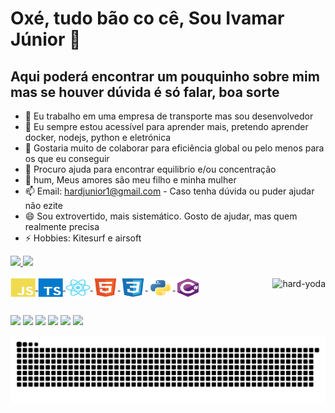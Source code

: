 # Oxé, tudo bão co cê, Sou Ivamar Júnior 👋

## Aqui poderá encontrar um pouquinho sobre mim mas se houver dúvida é só falar, boa sorte

- 🔭 Eu trabalho em uma empresa de transporte mas sou desenvolvedor
- 🌱 Eu sempre estou acessível para aprender mais, pretendo aprender docker, nodejs, python e eletrónica 
- 👯 Gostaria muito de colaborar para eficiência global ou pelo menos para os que eu conseguir 
- 🤔 Procuro ajuda para encontrar equilibrio e/ou concentração
- 💬 hum, Meus amores são meu filho e minha mulher 
- 📫 Email: hardjunior1@gmail.com - Caso tenha dúvida ou puder ajudar não ezite 
- 😄 Sou extrovertido, mais sistemático. Gosto de ajudar, mas quem realmente precisa 
- ⚡ Hobbies: Kitesurf e airsoft

 <div>
  <a href="https://github.com/hardjunior">
  <img height="180em" src="https://github-readme-stats.vercel.app/api?username=hardjunior&show_icons=true&theme=dracula&include_all_commits=true&count_private=true"/>
  <img height="180em" src="https://github-readme-stats.vercel.app/api/top-langs/?username=hardjunior&layout=compact&langs_count=7&theme=dracula"/>
</div>
<div style="display: inline_block"><br>
  <img align="center" alt="hard-Js" height="30" width="40" src="https://raw.githubusercontent.com/devicons/devicon/master/icons/javascript/javascript-plain.svg">
  <img align="center" alt="hard-Ts" height="30" width="40" src="https://raw.githubusercontent.com/devicons/devicon/master/icons/typescript/typescript-plain.svg">
  <img align="center" alt="hard-React" height="30" width="40" src="https://raw.githubusercontent.com/devicons/devicon/master/icons/react/react-original.svg">
  <img align="center" alt="hard-HTML" height="30" width="40" src="https://raw.githubusercontent.com/devicons/devicon/master/icons/html5/html5-original.svg">
  <img align="center" alt="hard-CSS" height="30" width="40" src="https://raw.githubusercontent.com/devicons/devicon/master/icons/css3/css3-original.svg">
  <img align="center" alt="hard-Python" height="30" width="40" src="https://raw.githubusercontent.com/devicons/devicon/master/icons/python/python-original.svg">
  <img align="center" alt="hard-Csharp" height="30" width="40" src="https://raw.githubusercontent.com/devicons/devicon/master/icons/csharp/csharp-original.svg">
  <img align="right" alt="hard-yoda" src="https://cdn.discordapp.com/attachments/795358919417397249/825430589581688872/hi.gif">
</div>
  
  ##
 
<div> 
  <a href="https://www.youtube.com/channel/UC3rgHPAMFuOzjCUq4NRaW_A" target="_blank"><img src="https://img.shields.io/badge/YouTube-FF0000?style=for-the-badge&logo=youtube&logoColor=white" target="_blank"></a>
  <a href="https://www.instagram.com/hardjunior_g11/" target="_blank"><img src="https://img.shields.io/badge/-Instagram-%23E4405F?style=for-the-badge&logo=instagram&logoColor=white" target="_blank"></a>
 	<a href="https://www.twitch.tv/hardjunior1" target="_blank"><img src="https://img.shields.io/badge/Twitch-9146FF?style=for-the-badge&logo=twitch&logoColor=white" target="_blank"></a>
 <a href="https://discord.gg/ZqjQAJ99" target="_blank"><img src="https://img.shields.io/badge/Discord-7289DA?style=for-the-badge&logo=discord&logoColor=white" target="_blank"></a> 
  <a href = "mailto:hardjunior1@gmail.com"><img src="https://img.shields.io/badge/-Gmail-%23333?style=for-the-badge&logo=gmail&logoColor=white" target="_blank"></a>
  <a href="https://www.linkedin.com/in/ivamar-j%C3%BAnior-85a5081ba/" target="_blank"><img src="https://img.shields.io/badge/-LinkedIn-%230077B5?style=for-the-badge&logo=linkedin&logoColor=white" target="_blank"></a> 
 
  ![Snake animation](https://github.com/hardjunior/hardjunior/blob/output/github-contribution-grid-snake.svg)
 
</div>
